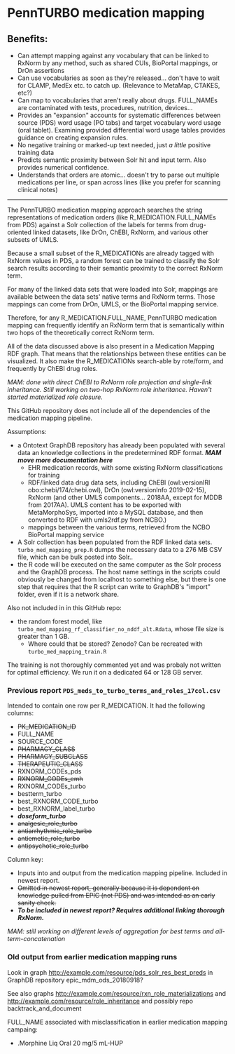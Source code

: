 # PennTURBO medication mapping

## Benefits:

- Can attempt mapping against any vocabulary that can be linked to RxNorm by any method, such as shared CUIs, BioPortal mappings, or DrOn assertions
- Can use vocabularies as soon as they're released...  don't have to wait for CLAMP, MedEx etc. to catch up.  (Relevance to MetaMap, CTAKES, etc?)
- Can map to vocabularies that aren't really about drugs.  FULL_NAMEs are contaminated with tests, procedures, nutrition, devices...
- Provides an "expansion" accounts for systematic differences between source (PDS) word usage (PO tabs) and target vocabulary word usage (oral tablet).  Examining provided differential word usage tables provides guidance on creating expansion rules.
- No negative training or marked-up text needed, just *a little* positive training data
- Predicts semantic proximity between Solr hit and input term.  Also provides numerical confidence.
- Understands that orders are atomic... doesn't try to parse out multiple medications per line, or span across lines (like you prefer for scanning clinical notes)

----

The PennTURBO medication mapping approach searches the string representations of medication orders (like R_MEDICATION.FULL_NAMEs from PDS) against a Solr collection of the labels for terms from drug-oriented linked datasets, like DrOn, ChEBI, RxNorm, and various other subsets of UMLS.

Because a small subset of the R_MEDICATIONs are already tagged with RxNorm values in PDS, a random forest can be trained to classify the Solr search results according to their semantic proximity to the correct RxNorm term.

For many of the linked data sets that were loaded into Solr, mappings are available between the data sets' native terms and RxNorm terms.  Those mappings can come from DrOn, UMLS, or the BioPortal mapping service.

Therefore, for any R_MEDICATION.FULL_NAME, PennTURBO medication mapping can frequently identify an RxNorm term that is semantically within two hops of the theoretically correct RxNorm term.

All of the data discussed above is also present in a Medication Mapping RDF graph.  That means that the relationships between these entities can be visualized.  It also make the R_MEDICATIONs search-able by rote/form, and frequently by ChEBI drug roles.

*MAM:  done with direct ChEBI to RxNorm role projection and single-link inheritance.  Still working on two-hop RxNorm role inheritance.  Haven't started materialized role closure.*

This GitHub repository does not include all of the dependencies of the medication mapping pipeline.

Assumptions: 
- a Ontotext GraphDB repository has already been populated with several data an knowledge collections in the predetermined RDF format.  ***MAM move more documentation here***
    - EHR medication records, with some existing RxNorm classifications for training
    - RDF/linked data drug data sets, including ChEBI (owl:versionIRI	obo:chebi/174/chebi.owl), DrOn (owl:versionInfo	2019-02-15), RxNorm (and other UMLS components... 2018AA, except for MDDB from 2017AA).  UMLS content has to be exported with MetaMorphoSys, imported into a MySQL database, and then converted to RDF with umls2rdf.py from NCBO.)
    - mappings between the various terms, retrieved from the NCBO BioPortal mapping service
- A Solr collection has been populated from the RDF linked data sets.  `turbo_med_mapping_prep.R` dumps the necessary data to a 276 MB CSV file, which can be bulk posted into Solr..  
- the R code will be executed on the same computer as the Solr process and the GraphDB process.  The host name settings in the scripts could obviously be changed from localhost to something else, but there is one step that requires that the R script can write to GraphDB's "import" folder, even if it is a network share.


Also not included in in this GitHub repo: 

- the random forest model, like `turbo_med_mapping_rf_classifier_no_nddf_alt.Rdata`, whose file size is greater than 1 GB. 
    - Where could that be stored?  Zenodo?  Can be recreated with `turbo_med_mapping_train.R`
    
The training is not thoroughly commented yet and was probaly not written for optimal efficiency.  We run it on a dedicated 64 or 128 GB server.

### Previous report `PDS_meds_to_turbo_terms_and_roles_17col.csv`

Intended to contain one row per R_MEDICATION.  It had the following columns:

- ~~PK_MEDICATION_ID~~
- FULL_NAME
- SOURCE_CODE
- ~~PHARMACY_CLASS~~
- ~~PHARMACY_SUBCLASS~~
- ~~THERAPEUTIC_CLASS~~
- RXNORM_CODEs_pds
- ~~RXNORM_CODEs_emh~~
- RXNORM_CODEs_turbo
- bestterm_turbo
- best_RXNORM_CODE_turbo
- best_RXNORM_label_turbo
- ***doseform_turbo***
- ~~analgesic_role_turbo~~
- ~~antiarrhythmic_role_turbo~~
- ~~antiemetic_role_turbo~~
- ~~antipsychotic_role_turbo~~

Column key:
- Inputs into and output from the medication mapping pipeline.  Included in newest report.
- ~~Omitted in newest report, generally because it is dependent on knowledge pulled from EPIC (not PDS) and was intended as an early sanity check.~~
- ***To be included in newest report?  Requires additional linking thorough RxNorm.***

*MAM: still working on different levels of aggregation for best terms and all-term-concatenation*

### Old output from earlier medication mapping runs

Look in graph http://example.com/resource/pds_solr_res_best_preds in GraphDB repository epic_mdm_ods_20180918?

See also graphs http://example.com/resource/rxn_role_materializations and http://example.com/resource/role_inheritance and possibly repo backtrack_and_document

FULL_NAME associated with misclassification in earlier medication mapping campaing:
- .Morphine Liq Oral 20 mg/5 mL-HUP

